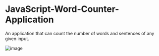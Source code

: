 # JavaScript-Word-Counter-Application
An application that can count the number of words and sentences of any given input. 

![image](https://user-images.githubusercontent.com/88537860/171400097-ddff0537-2f90-42ea-bb7d-e0e02b25fbd2.png)


